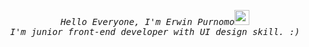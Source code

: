<p align='center'>
  <samp>
     <em>Hello Everyone, I'm Erwin Purnomo<img src = "https://raw.githubusercontent.com/MartinHeinz/MartinHeinz/master/wave.gif" width = 24px></em>
  </samp><br>
  <samp>
    <em>I'm junior front-end developer with UI design skill. :)</em>
  </samp>
</p>

<h1 align='center'></h1>
